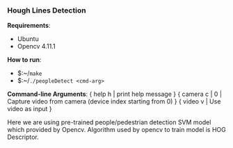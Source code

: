 ### Hough Lines Detection

**Requirements**:
- Ubuntu
- Opencv 4.11.1

**How to run**:
- $:~/`make`
- $:~/`./peopleDetect <cmd-arg>`

**Command-line Arguments**:
{ help h | print help message }
{ camera c | 0 | Capture video from camera (device index starting from 0) }
{ video v | Use video as input }

Here we are using pre-trained people/pedestrian detection SVM model which provided by Opencv. Algorithm used by opencv to train model is HOG Descriptor.